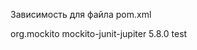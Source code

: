 Зависимость для файла pom.xml

<dependencies>
        <!-- https://mvnrepository.com/artifact/org.mockito/mockito-junit-jupiter -->
        <dependency>
            <groupId>org.mockito</groupId>
            <artifactId>mockito-junit-jupiter</artifactId>
            <version>5.8.0</version>
            <scope>test</scope>
        </dependency>

</dependencies>